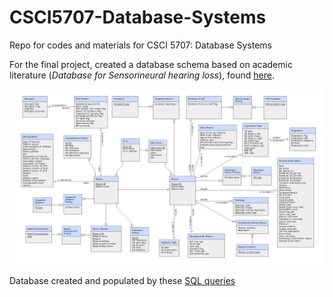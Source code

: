 # CSCI5707-Database-Systems
Repo for codes and materials for CSCI 5707: Database Systems

For the final project, created a database schema based on academic literature (*Database for Sensorineural hearing loss*), found [here](http://www.ncbi.nlm.nih.gov/pubmed/8735411).


![Schema for Sensorineural Database](https://raw.githubusercontent.com/rjsaito/CSCI5707-Database-Systems/master/project_LDS.PNG)

Database created and populated by these [SQL queries](https://raw.githubusercontent.com/rjsaito/CSCI5707-Database-Systems/master/project_database.txt)
